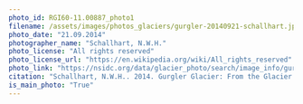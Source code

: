 ```yaml
---
photo_id: RGI60-11.00887_photo1
filename: /assets/images/photos_glaciers/gurgler-20140921-schallhart.jpg
photo_date: "21.09.2014"
photographer_name: "Schallhart, N.W.H."
photo_license: "All rights reserved"
photo_license_url: "https://en.wikipedia.org/wiki/All_rights_reserved"
photo_link: "https://nsidc.org/data/glacier_photo/search/image_info/gurgler-20140921-schallhart"
citation: "Schallhart, N.W.H.. 2014. Gurgler Glacier: From the Glacier Photograph Collection. Boulder, Colorado USA: National Snow and Ice Data Center. Digital media."
is_main_photo: "True"
---
```

